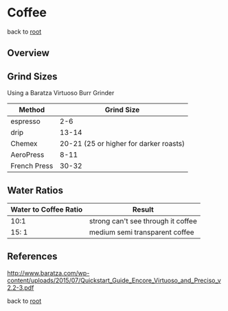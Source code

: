 # Coffee

back to [root](../README.md)

## Overview

## Grind Sizes 
Using a Baratza Virtuoso Burr Grinder

| Method | Grind Size |
| ------------------ | ------------------ |
| espresso | 2-6 |
| drip | 13-14|
| Chemex | 20-21 (25 or higher for darker roasts) |
| AeroPress | 8-11 |
| French Press | 30-32 | 

## Water Ratios 

| Water to Coffee Ratio | Result |
| ------------------ | ------------------ |
| 10:1 | strong can't see through it coffee |
| 15: 1 | medium semi transparent coffee |

## References
http://www.baratza.com/wp-content/uploads/2015/07/Quickstart_Guide_Encore_Virtuoso_and_Preciso_v2.2-3.pdf

back to [root](../README.md)
